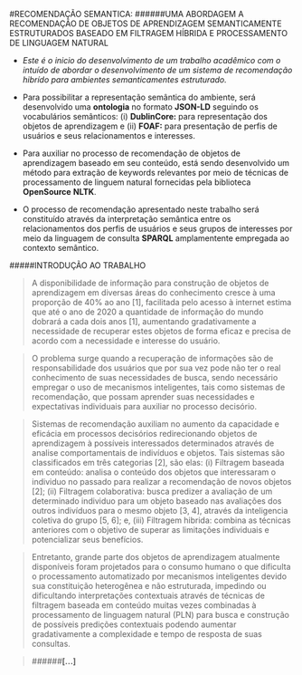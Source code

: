 #RECOMENDAÇÃO SEMANTICA:
######UMA ABORDAGEM A RECOMENDAÇÃO DE OBJETOS DE APRENDIZAGEM SEMANTICAMENTE ESTRUTURADOS BASEADO EM FILTRAGEM HÍBRIDA  E PROCESSAMENTO DE LINGUAGEM NATURAL

* *Este é o inicio do desenvolvimento de um trabalho acadêmico com o intuído de abordar o desenvolvimento de um sistema de recomendação hibrído para ambientes semanticamentes estruturado.*

* Para possibilitar a representação semântica do ambiente, será desenvolvido uma **ontologia** no formato **JSON-LD** seguindo os vocabulários semânticos: (i) **DublinCore:** para representação dos objetos de aprendizagem e (ii) **FOAF:** para presentação de perfis de usuários e seus relacionamentos e interesses.

* Para auxiliar no processo de recomendação de objetos de aprendizagem baseado em seu conteúdo, está sendo desenvolvido um método para extração de keywords relevantes por meio de técnicas de processamento de linguem natural fornecidas pela biblioteca __OpenSource__ **NLTK**.

* O processo de recomendação apresentado neste trabalho será constituído através da interpretação semântica entre os relacionamentos dos perfis de usuários e seus grupos de interesses por meio da linguagem de consulta **SPARQL** amplamentente empregada ao contexto semântico. 



#####INTRODUÇÃO AO TRABALHO

> A disponibilidade de informação para construção de objetos de aprendizagem  em diversas áreas do conhecimento cresce à uma proporção de 40% ao ano [1], facilitada pelo acesso à internet estima que até o ano de 2020 a quantidade de informação do mundo dobrará a cada dois anos [1], aumentando gradativamente a necessidade de recuperar estes objetos de forma eficaz e precisa de acordo com a necessidade e interesse do usuário.
  
> O problema surge quando a recuperação de informações são de responsabilidade dos usuários que por sua vez pode não ter o real conhecimento de suas necessidades de busca, sendo necessário empregar o uso de mecanismos inteligentes, tais como sistemas de recomendação, que possam aprender suas necessidades e expectativas individuais para auxiliar no processo decisório.
  
> Sistemas de recomendação auxiliam no aumento da capacidade e eficácia em processos decisórios redirecionando objetos de aprendizagem à possíveis interessados determinados através de analise comportamentais de indivíduos e objetos. Tais sistemas são classificados em três categorias [2], são elas: (i) Filtragem baseada em conteúdo: analisa o conteúdo dos objetos que interessaram o individuo no passado para realizar a recomendação de novos objetos [2]; (ii) Filtragem colaborativa: busca predizer a avaliação de um determinado individuo para um objeto baseado nas avaliações dos outros indivíduos para o mesmo objeto [3, 4], através da inteligencia coletiva do grupo [5, 6]; e, (iii) Filtragem hibrida: combina as técnicas anteriores com o objetivo de superar as limitações individuais e potencializar seus benefícios.
  
> Entretanto, grande parte dos objetos de aprendizagem atualmente disponíveis foram projetados para o consumo humano o que dificulta o processamento automatizado por mecanismos inteligentes devido sua constituição heterogênea e não estruturada, impedindo ou dificultando interpretações contextuais através de técnicas de filtragem baseada em conteúdo muitas vezes combinadas à processamento de linguagem natural (PLN) para busca e construção de possíveis predições contextuais podendo aumentar gradativamente a complexidade e tempo de resposta de suas consultas.
  
> ######**[...]**
